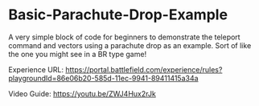 # Basic-Parachute-Drop-Example
A very simple block of code for beginners to demonstrate the teleport command and vectors using a parachute drop as an example. Sort of like the one you might see in a BR type game!

Experience URL:
https://portal.battlefield.com/experience/rules?playgroundId=86e06b20-585d-11ec-9941-89411415a34a

Video Guide:
https://youtu.be/ZWJ4Hux2rJk
